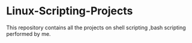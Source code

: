 # Linux-Scripting-Projects
This repository contains  all the projects on shell scripting ,bash scripting  performed by me.
